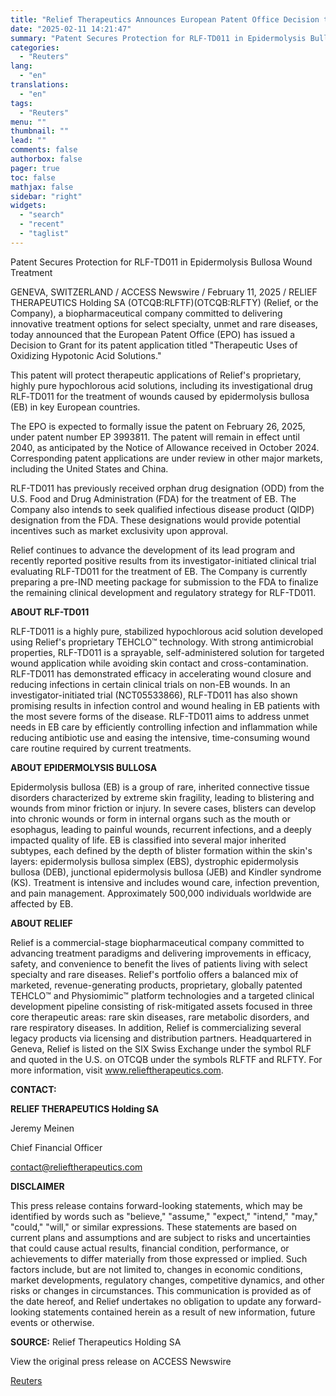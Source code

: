 ```yaml
---
title: "Relief Therapeutics Announces European Patent Office Decision to Grant Patent for RLF-TD011"
date: "2025-02-11 14:21:47"
summary: "Patent Secures Protection for RLF-TD011 in Epidermolysis Bullosa Wound TreatmentGENEVA, SWITZERLAND / ACCESS Newswire / February 11, 2025 / RELIEF THERAPEUTICS Holding SA (OTCQB:RLFTF)(OTCQB:RLFTY) (Relief, or the Company), a biopharmaceutical company committed to delivering innovative treatment options for select specialty, unmet and rare diseases, today announced that the European Patent..."
categories:
  - "Reuters"
lang:
  - "en"
translations:
  - "en"
tags:
  - "Reuters"
menu: ""
thumbnail: ""
lead: ""
comments: false
authorbox: false
pager: true
toc: false
mathjax: false
sidebar: "right"
widgets:
  - "search"
  - "recent"
  - "taglist"
---
```


Patent Secures Protection for RLF-TD011 in Epidermolysis Bullosa Wound Treatment

GENEVA, SWITZERLAND / ACCESS Newswire / February 11, 2025 / RELIEF THERAPEUTICS Holding SA (OTCQB:RLFTF)(OTCQB:RLFTY) (Relief, or the Company), a biopharmaceutical company committed to delivering innovative treatment options for select specialty, unmet and rare diseases, today announced that the European Patent Office (EPO) has issued a Decision to Grant for its patent application titled "Therapeutic Uses of Oxidizing Hypotonic Acid Solutions."

This patent will protect therapeutic applications of Relief's proprietary, highly pure hypochlorous acid solutions, including its investigational drug RLF‑TD011 for the treatment of wounds caused by epidermolysis bullosa (EB) in key European countries.

The EPO is expected to formally issue the patent on February 26, 2025, under patent number EP 3993811. The patent will remain in effect until 2040, as anticipated by the Notice of Allowance received in October 2024. Corresponding patent applications are under review in other major markets, including the United States and China.

RLF-TD011 has previously received orphan drug designation (ODD) from the U.S. Food and Drug Administration (FDA) for the treatment of EB. The Company also intends to seek qualified infectious disease product (QIDP) designation from the FDA. These designations would provide potential incentives such as market exclusivity upon approval.

Relief continues to advance the development of its lead program and recently reported positive results from its investigator-initiated clinical trial evaluating RLF-TD011 for the treatment of EB. The Company is currently preparing a pre-IND meeting package for submission to the FDA to finalize the remaining clinical development and regulatory strategy for RLF-TD011.

**ABOUT RLF-TD011**

RLF-TD011 is a highly pure, stabilized hypochlorous acid solution developed using Relief's proprietary TEHCLO™ technology. With strong antimicrobial properties, RLF-TD011 is a sprayable, self-administered solution for targeted wound application while avoiding skin contact and cross-contamination. RLF-TD011 has demonstrated efficacy in accelerating wound closure and reducing infections in certain clinical trials on non-EB wounds. In an investigator-initiated trial (NCT05533866), RLF-TD011 has also shown promising results in infection control and wound healing in EB patients with the most severe forms of the disease. RLF-TD011 aims to address unmet needs in EB care by efficiently controlling infection and inflammation while reducing antibiotic use and easing the intensive, time-consuming wound care routine required by current treatments.

**ABOUT EPIDERMOLYSIS BULLOSA**

Epidermolysis bullosa (EB) is a group of rare, inherited connective tissue disorders characterized by extreme skin fragility, leading to blistering and wounds from minor friction or injury. In severe cases, blisters can develop into chronic wounds or form in internal organs such as the mouth or esophagus, leading to painful wounds, recurrent infections, and a deeply impacted quality of life. EB is classified into several major inherited subtypes, each defined by the depth of blister formation within the skin's layers: epidermolysis bullosa simplex (EBS), dystrophic epidermolysis bullosa (DEB), junctional epidermolysis bullosa (JEB) and Kindler syndrome (KS). Treatment is intensive and includes wound care, infection prevention, and pain management. Approximately 500,000 individuals worldwide are affected by EB.

**ABOUT RELIEF**

Relief is a commercial-stage biopharmaceutical company committed to advancing treatment paradigms and delivering improvements in efficacy, safety, and convenience to benefit the lives of patients living with select specialty and rare diseases. Relief's portfolio offers a balanced mix of marketed, revenue-generating products, proprietary, globally patented TEHCLO™ and Physiomimic™ platform technologies and a targeted clinical development pipeline consisting of risk-mitigated assets focused in three core therapeutic areas: rare skin diseases, rare metabolic disorders, and rare respiratory diseases. In addition, Relief is commercializing several legacy products via licensing and distribution partners. Headquartered in Geneva, Relief is listed on the SIX Swiss Exchange under the symbol RLF and quoted in the U.S. on OTCQB under the symbols RLFTF and RLFTY. For more information, visit www.relieftherapeutics.com.

**CONTACT:**

**RELIEF THERAPEUTICS Holding SA**

Jeremy Meinen

Chief Financial Officer

contact@relieftherapeutics.com

**DISCLAIMER**

This press release contains forward-looking statements, which may be identified by words such as "believe," "assume," "expect," "intend," "may," "could," "will," or similar expressions. These statements are based on current plans and assumptions and are subject to risks and uncertainties that could cause actual results, financial condition, performance, or achievements to differ materially from those expressed or implied. Such factors include, but are not limited to, changes in economic conditions, market developments, regulatory changes, competitive dynamics, and other risks or changes in circumstances. This communication is provided as of the date hereof, and Relief undertakes no obligation to update any forward-looking statements contained herein as a result of new information, future events or otherwise.

**SOURCE:** Relief Therapeutics Holding SA

View the original press release on ACCESS Newswire

[Reuters](https://www.tradingview.com/news/reuters.com,2025-02-11:newsml_ACSpdlwxa:0/)

